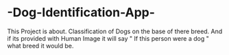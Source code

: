 # -Dog-Identification-App-
This Project is about. Classification of Dogs on the base of there breed. And if its provided with Human Image it will say " If this person were a dog " what breed it would be.
